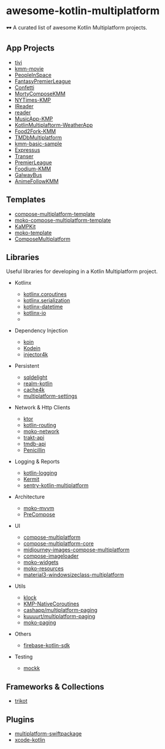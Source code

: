 # awesome-kotlin-multiplatform
🕶️ A curated list of awesome Kotlin Multiplatform projects.

## App Projects
- [tivi](https://github.com/chrisbanes/tivi#readme)
- [kmm-movie](https://github.com/piashcse/kmm-movie#readme)
- [PeopleInSpace](https://github.com/joreilly/PeopleInSpace#readme)
- [FantasyPremierLeague](https://github.com/joreilly/FantasyPremierLeague#readme)
- [Confetti](https://github.com/joreilly/Confetti#readme)
- [MortyComposeKMM](https://github.com/joreilly/MortyComposeKMM#readme)
- [NYTimes-KMP](https://github.com/xxfast/NYTimes-KMP#readme)
- [IReader](https://github.com/IReaderorg/IReader#readme)
- [reader](https://github.com/msasikanth/reader#readme)
- [MusicApp-KMP](https://github.com/SEAbdulbasit/MusicApp-KMP#readme)
- [KotlinMultiplaftorm-WeatherApp](https://github.com/Nikola-Milovic/KotlinMultiplaftorm-WeatherApp#readme)
- [Food2Fork-KMM](https://github.com/mitchtabian/Food2Fork-KMM#readme)
- [TMDbMultiplatform](https://github.com/Drjacky/TMDbMultiplatform#readme)
- [kmm-basic-sample](https://github.com/Kotlin/kmm-basic-sample#readme)
- [Expressus](https://github.com/GuilhE/Expressus#readme)
- [Transer](https://github.com/kisa002/Transer)
- [PremierLeague](https://github.com/holdbetter/PremierLeague#readme)
- [Foodium-KMM](https://github.com/PatilShreyas/Foodium-KMM#readme)
- [GalwayBus](https://github.com/joreilly/GalwayBus#readme)
- [AnimeFollowKMM](https://github.com/Breens-Mbaka/AnimeFollowKMM#readme)


## Templates
- [compose-multiplatform-template](https://github.com/JetBrains/compose-multiplatform-template#readme)
- [moko-compose-multiplatform-template](https://github.com/icerockdev/moko-compose-multiplatform-template#readme)
- [KaMPKit](https://github.com/touchlab/KaMPKit#readme)
- [moko-template](https://github.com/icerockdev/moko-template#readme)
- [ComposeMultiplatform](https://github.com/qamarelsafadi/ComposeMultiplatform#readme)

## Libraries

Useful libraries for developing in a Kotlin Multiplatform project.

- Kotlinx 
  - [kotlinx.coroutines](https://github.com/Kotlin/kotlinx.coroutines#readme)
  - [kotlinx.serialization](https://github.com/Kotlin/kotlinx.serialization#readme)
  - [kotlinx-datetime](https://github.com/Kotlin/kotlinx-datetime#readme)
  - [kotlinx-io](https://github.com/Kotlin/kotlinx-io#readme)
  - 
- Dependency Injection
  - [koin](https://github.com/InsertKoinIO/koin#readme)
  - [Kodein](https://github.com/kosi-libs/Kodein#readme)
  - [injector4k](https://github.com/IgnatBeresnev/injector4k#readme)
  
- Persistent
  - [sqldelight](https://github.com/cashapp/sqldelight#readme)
  - [realm-kotlin](https://github.com/realm/realm-kotlin#readme)
  - [cache4k](https://github.com/ReactiveCircus/cache4k#readme)
  - [multiplatform-settings](https://github.com/russhwolf/multiplatform-settings#readme)

- Network & Http Clients
  - [ktor](https://github.com/ktorio/ktor#readme)
  - [kotlin-routing](https://github.com/programadorthi/kotlin-routing#readme)
  - [moko-network](https://github.com/icerockdev/moko-network#readme)
  - [trakt-api](https://github.com/MoviebaseApp/trakt-api#readme)
  - [tmdb-api](https://github.com/MoviebaseApp/tmdb-api#readme)
  - [Penicillin](https://github.com/StarryBlueSky/Penicillin#readme)

- Logging & Reports
  - [kotlin-logging](https://github.com/oshai/kotlin-logging#readme)
  - [Kermit](https://github.com/touchlab/Kermit#readme)
  - [sentry-kotlin-multiplatform](https://github.com/getsentry/sentry-kotlin-multiplatform#readme)
  
- Architecture
  - [moko-mvvm](https://github.com/icerockdev/moko-mvvm#readme)
  - [PreCompose](https://github.com/Tlaster/PreCompose#readme)

- UI
  - [compose-multiplatform](https://github.com/JetBrains/compose-multiplatform#readme)
  - [compose-multiplatform-core](https://github.com/JetBrains/compose-multiplatform-core#readme)
  - [midjourney-images-compose-multiplatform](https://github.com/mbakgun/midjourney-images-compose-multiplatform#readme)
  - [compose-imageloader](https://github.com/qdsfdhvh/compose-imageloader#readme)
  - [moko-widgets](https://github.com/icerockdev/moko-widgets#readme)
  - [moko-resources](https://github.com/icerockdev/moko-resources#readme)
  - [material3-windowsizeclass-multiplatform](https://github.com/chrisbanes/material3-windowsizeclass-multiplatform#readme)

- Utils
  - [klock](https://github.com/korlibs/korge/tree/main/klock#readme)
  - [KMP-NativeCoroutines](https://github.com/rickclephas/KMP-NativeCoroutines#readme)
  - [cashapp/multiplatform-paging](https://github.com/cashapp/multiplatform-paging#readme)
  - [kuuuurt/multiplatform-paging](https://github.com/kuuuurt/multiplatform-paging#readme)
  - [moko-paging](https://github.com/icerockdev/moko-paging#readme)
  
- Others
  - [firebase-kotlin-sdk](https://github.com/GitLiveApp/firebase-kotlin-sdk#readme)

- Testing
  - [mockk](https://github.com/mockk/mockk#readme)

## Frameworks & Collections
- [trikot](https://github.com/mirego/trikot#readme)

## Plugins
- [multiplatform-swiftpackage](https://github.com/ge-org/multiplatform-swiftpackage#readme)
- [xcode-kotlin](https://github.com/touchlab/xcode-kotlin#readme)
